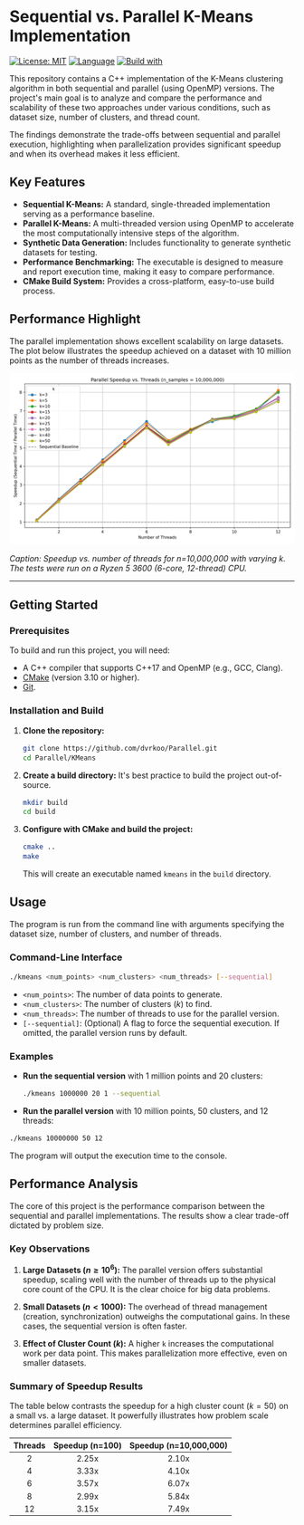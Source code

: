 # Sequential vs. Parallel K-Means Implementation

[![License: MIT](https://img.shields.io/badge/License-MIT-yellow.svg)](https://opensource.org/licenses/MIT)
[![Language](https://img.shields.io/badge/language-C%2B%2B-blue.svg)](https://isocpp.org/)
[![Build with](https://img.shields.io/badge/build%20with-CMake-green.svg)](https://cmake.org/)

This repository contains a C++ implementation of the K-Means clustering algorithm in both sequential and parallel (using OpenMP) versions. The project's main goal is to analyze and compare the performance and scalability of these two approaches under various conditions, such as dataset size, number of clusters, and thread count.

The findings demonstrate the trade-offs between sequential and parallel execution, highlighting when parallelization provides significant speedup and when its overhead makes it less efficient.

## Key Features

- **Sequential K-Means:** A standard, single-threaded implementation serving as a performance baseline.
- **Parallel K-Means:** A multi-threaded version using OpenMP to accelerate the most computationally intensive steps of the algorithm.
- **Synthetic Data Generation:** Includes functionality to generate synthetic datasets for testing.
- **Performance Benchmarking:** The executable is designed to measure and report execution time, making it easy to compare performance.
- **CMake Build System:** Provides a cross-platform, easy-to-use build process.

## Performance Highlight

The parallel implementation shows excellent scalability on large datasets. The plot below illustrates the speedup achieved on a dataset with 10 million points as the number of threads increases.

![Speedup on Large Dataset](plots/speedup_n_10000000.png)

_Caption: Speedup vs. number of threads for n=10,000,000 with varying k. The tests were run on a Ryzen 5 3600 (6-core, 12-thread) CPU._

---

## Getting Started

### Prerequisites

To build and run this project, you will need:

- A C++ compiler that supports C++17 and OpenMP (e.g., GCC, Clang).
- [CMake](https://cmake.org/download/) (version 3.10 or higher).
- [Git](https://git-scm.com/).

### Installation and Build

1.  **Clone the repository:**

    ```sh
    git clone https://github.com/dvrkoo/Parallel.git
    cd Parallel/KMeans
    ```

2.  **Create a build directory:** It's best practice to build the project out-of-source.

    ```sh
    mkdir build
    cd build
    ```

3.  **Configure with CMake and build the project:**
    ```sh
    cmake ..
    make
    ```
    This will create an executable named `kmeans` in the `build` directory.

## Usage

The program is run from the command line with arguments specifying the dataset size, number of clusters, and number of threads.

### Command-Line Interface

```sh
./kmeans <num_points> <num_clusters> <num_threads> [--sequential]
```

- `<num_points>`: The number of data points to generate.
- `<num_clusters>`: The number of clusters ($k$) to find.
- `<num_threads>`: The number of threads to use for the parallel version.
- `[--sequential]`: (Optional) A flag to force the sequential execution. If omitted, the parallel version runs by default.

### Examples

- **Run the sequential version** with 1 million points and 20 clusters:
  ```sh
  ./kmeans 1000000 20 1 --sequential
  ```
- **Run the parallel version** with 10 million points, 50 clusters, and 12 threads:

```sh
./kmeans 10000000 50 12
```

The program will output the execution time to the console.

## Performance Analysis

The core of this project is the performance comparison between the sequential and parallel implementations. The results show a clear trade-off dictated by problem size.

### Key Observations

1.  **Large Datasets ($n \ge 10^6$):** The parallel version offers substantial speedup, scaling well with the number of threads up to the physical core count of the CPU. It is the clear choice for big data problems.

2.  **Small Datasets ($n < 1000$):** The overhead of thread management (creation, synchronization) outweighs the computational gains. In these cases, the sequential version is often faster.

3.  **Effect of Cluster Count ($k$):** A higher `k` increases the computational work per data point. This makes parallelization more effective, even on smaller datasets.

### Summary of Speedup Results

The table below contrasts the speedup for a high cluster count ($k=50$) on a small vs. a large dataset. It powerfully illustrates how problem scale determines parallel efficiency.

| Threads | Speedup (n=100) | Speedup (n=10,000,000) |
| :-----: | :-------------: | :--------------------: |
|    2    |      2.25x      |         2.10x          |
|    4    |      3.33x      |         4.10x          |
|    6    |      3.57x      |         6.07x          |
|    8    |      2.99x      |         5.84x          |
|   12    |      3.15x      |         7.49x          |
